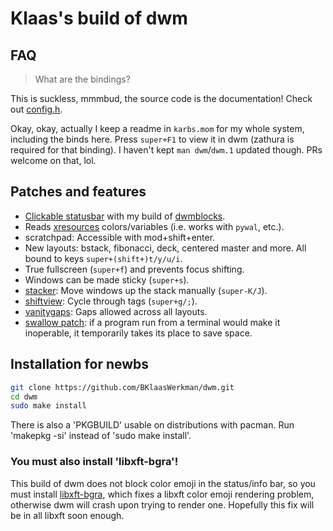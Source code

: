 # Klaas's build of dwm

## FAQ

> What are the bindings?

This is suckless, mmmbud, the source code is the documentation! Check out [config.h](config.h).

Okay, okay, actually I keep a readme in `karbs.mom` for my whole system, including the binds here.
Press `super+F1` to view it in dwm (zathura is required for that binding).
I haven't kept `man dwm`/`dwm.1` updated though. PRs welcome on that, lol.

## Patches and features

- [Clickable statusbar](https://dwm.suckless.org/patches/statuscmd/) with my build of [dwmblocks](https://github.com/lukesmithxyz/dwmblocks).
- Reads [xresources](https://dwm.suckless.org/patches/xresources/) colors/variables (i.e. works with `pywal`, etc.).
- scratchpad: Accessible with mod+shift+enter.
- New layouts: bstack, fibonacci, deck, centered master and more. All bound to keys `super+(shift+)t/y/u/i`.
- True fullscreen (`super+f`) and prevents focus shifting.
- Windows can be made sticky (`super+s`).
- [stacker](https://dwm.suckless.org/patches/stacker/): Move windows up the stack manually (`super-K/J`).
- [shiftview](https://dwm.suckless.org/patches/nextprev/): Cycle through tags (`super+g/;`).
- [vanitygaps](https://dwm.suckless.org/patches/vanitygaps/): Gaps allowed across all layouts.
- [swallow patch](https://dwm.suckless.org/patches/swallow/): if a program run from a terminal would make it inoperable, it temporarily takes its place to save space.


## Installation for newbs

```bash
git clone https://github.com/BKlaasWerkman/dwm.git
cd dwm
sudo make install
```

There is also a 'PKGBUILD' usable on distributions with pacman. Run 'makepkg -si' instead of 'sudo make install'.

### You must also install 'libxft-bgra'!

This build of dwm does not block color emoji in the status/info bar, so you must install [libxft-bgra](https://aur.archlinux.org/packages/libxft-bgra/), which fixes a libxft color emoji rendering problem, otherwise dwm will crash upon trying to render one. Hopefully this fix will be in all libxft soon enough.
